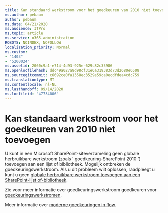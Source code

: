 ```yaml
---
title: Kan standaard werkstroom voor het goedkeuren van 2010 niet toevoegen
ms.author: pebaum
author: pebaum
ms.date: 04/21/2020
ms.audience: ITPro
ms.topic: article
ms.service: o365-administration
ROBOTS: NOINDEX, NOFOLLOW
localization_priority: Normal
ms.custom:
- "1403"
- "5200024"
ms.assetid: 2060c9a1-e714-4d93-925e-629c82c35986
ms.openlocfilehash: ddc49a027a8d98cf31e6a319383d73d2680e6508
ms.sourcegitcommit: c6692ce0fa1358ec3529e59ca0ecdfdea4cdc759
ms.translationtype: MT
ms.contentlocale: nl-NL
ms.lasthandoff: 09/14/2020
ms.locfileid: "47734006"
---
```

# <a name="cant-add-default-2010-approval-workflow"></a>Kan standaard werkstroom voor het goedkeuren van 2010 niet toevoegen

U kunt in een Microsoft SharePoint-siteverzameling geen globale herbruikbare werkstroom (zoals ' goedkeuring-SharePoint 2010 ') toevoegen aan een lijst of bibliotheek. Mogelijk ontbreken de goedkeuringswerkstroom. Als u dit probleem wilt oplossen, raadpleegt u kunt u geen [globale herbruikbare werkstroom toevoegen aan een SharePoint-lijst of-bibliotheek](https://support.microsoft.com/help/4467263/sharepoint-designer-2013-shows-empty-wfpub-library).

Zie voor meer informatie over goedkeuringswerkstroom goedkeuren voor [goedkeuringswerkstromen](https://support.office.com/article/All-about-Approval-workflows-078C5A89-821F-44A9-9530-40BB34F9F742). 
 
Meer informatie over [moderne goedkeuringen in flow](https://flow.microsoft.com/blog/introducing-modern-approvals). 
  